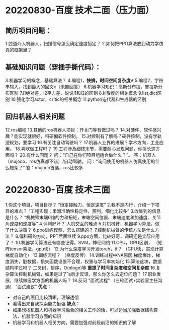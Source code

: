 # 20220830-百度 技术二面（压力面）

## 简历项目问题：

1.腔道介入机器人，扫描信号怎么确定速度恒定？
2.如何把PPO算法放到动力学仿真的框架里？

## 基础知识问题（穿插手撕代码）：

3.机器学习的概念，基础算法？
4.编程1，**快排，时间空间复杂度√**
5.编程2，字符串输入，找到最大的回文x（未能回答）
6.机器学习知识：高斯分布拉，普拉斯分布区别
7.l1绝对差，l2平方差，说说l1和l2的区别
8.kl散度的相关概念
9.list,dict区别
10.强化学习actor，critic的相关概念
11.python迭代器和生成器的区别

## 回归机器人相关问题

12.ros编程
13.其他的ros机器人项目：开关门等有做过吗？
14.对硬件、软件感兴趣？能实现就很好，科研偏软件控制。
15.对控制有了解吗？硬件控制，没有学轨迹规划，要学习
16.有关注自动驾驶吗？
17.机器人业界的进展？学术方向，工业应用。
18.喜欢做工程吗？
19.工程涉及细枝末节，需要耐心发现问题，你擅长这方面吗？
20.有什么问题？
问：“自己在你们项目组适合做什么？”。       答：机器人（mujoco，ros仿真都不错）/自动驾驶。
问：“询问使用的机器人仿真使用的什么框架？”  答：mujoco首选，ros比较多 



# 20220830-百度 技术三面

1.你这个项目，项目目标？
“恒定接触力，恒定速度”
2.我不是内行，介绍一下项目的难点？
“工程实现：柔滑准确性稳定性，预判，细化比较多”
3.收集到的信息是什么？
“机械臂末端6维的力和扭矩，末端空间位置、末端速度和加速度、关节角速度和速度等”
4.评判好坏？
人机交互的难点
5.对机械臂，机器学习算法，做了什么决策？
6.ppo训练模型，怎么搭建的？
7.控制机械臂的传统方法是什么方法？
8.偏科研的方向，PPT后面继续
9.ppo方面，比较好奇，调研还是实际应用了？
10.机器学习算法还有哪些记得，SVM，神经网络
11.CPU，GPU区别，
（矩阵tensor乘法，gpu快）
12.为什么深度学习开发torch，tf？
（GPU快，实现计算梯度自动化）
13.训练流程？
（梯度反传）
14.训练过程中NA原因
梯度爆炸，梯度消失，脏数据，损失函数设置不合理，权重与学习率初始化
15.算法这块，数据结构学过吗？
二叉树，排序，O(nlogn)等 **重提了时间复杂度和空间复杂度**
16.复杂算法控制机械臂，如果是过了1s后才反馈，那么你怎么去定位问题？
17.职业发展，继续做医学方面的机器人吗？
18.反问
“面试流程”
（三轮面试+实验室主任沟通）
“面试建议”
**优点：**
- 对自己的项目比较清晰，理解透彻
- 看得出来自我探索能力挺强
**缺点：**
- 如果想找机器人和机器学习融合的相关工作的话，可以适当加强数据结构算法，机器学习方面的知识
- 机器学习和机器人相关方向，需要加强对前段前沿的知识的了解

